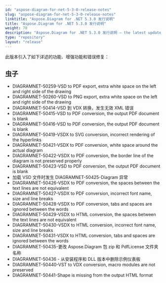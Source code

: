 ```yaml
---
id: "aspose-diagram-for-net-5-3-0-release-notes"
slug: "aspose-diagram-for-net-5-3-0-release-notes"
linktitle: "Aspose.Diagram for .NET 5.3.0 发行说明"
title: "Aspose.Diagram for .NET 5.3.0 发行说明"
weight: 70
description: "Aspose.Diagram for .NET 5.3.0 发行说明 – the latest updates and fixes."
type: "repository"
layout: "release"
---
```

此版本引入了如下详述的功能、增强功能和错误修复：
## **虫子**
- DIAGRAMNET-50259-VSD to PDF export, extra white space on the left and right side of the drawing
- DIAGRAMNET-50260-VSD to PNG export, extra white space on the left and right side of the drawing
- DIAGRAMNET-50414-VSD 到 VDX 转换，发生无效 XML 错误
- DIAGRAMNET-50415-VSD to PDF conversion, the output PDF document is blank
- DIAGRAMNET-50416-VSD to PDF conversion, the output PDF document is blank
- DIAGRAMNET-50419-VSDX to SVG conversion, incorrect rendering of the hyperlinks
- DIAGRAMNET-50421-VSDX to PDF conversion, white space around the actual diagram
- DIAGRAMNET-50422-VSDX to PDF conversion, the border line of the diagram is not preserved properly
- DIAGRAMNET-50423-VSD to PDF conversion, the output PDF document is blank
- 加载 VSD 文件时发生 DIAGRAMNET-50425-Diagram 异常
- DIAGRAMNET-50426-VSDX to PDF conversion, the spaces between the text lines are not equivalent
- DIAGRAMNET-50427-VSDX to PDF conversion, incorrect font name, size and line breaks
- DIAGRAMNET-50428-VSDX to PDF conversion, tabs and spaces are ignored between the words
- DIAGRAMNET-50429-VSDX to HTML conversion, the spaces between the text lines are not equivalent
- DIAGRAMNET-50430-VSDX to HTML conversion, incorrect font name, size and line breaks
- DIAGRAMNET-50431-VSDX to HTML conversion, tabs and spaces are ignored between the words
- DIAGRAMNET-50435-更改 Aspose.Diagram 包 zip 和 PdfLicense 文件夹名称
- DIAGRAMNET-50436 - 从安装程序和 DLL 版本中删除示例仪表板
- DIAGRAMNET-50440-VST to VDX conversion, macro modules are not preserved
- DIAGRAMNET-50441-Shape is missing from the output HTML format

